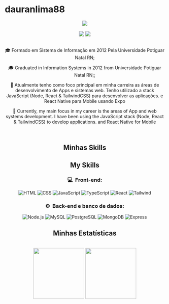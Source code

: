 # dauranlima88
 <div align="center"> 

   <img src="https://github.com/user-attachments/assets/69aa3fd4-af16-477f-811f-fa1acb85d82b">
 </div>
 <div align="center">
   <br>
   <a href = "mailto:dauranlima@gmail.com"><img src="https://img.shields.io/badge/-Gmail-%23333?style=for-the-badge&logo=gmail&logoColor=white"   target="_blank"></a>
   <a href="https://www.linkedin.com/in/dauran-lima-071288/" target="_blank" rel="noopener noreferrer"><img src="https://img.shields.io/badge/-LinkedIn-%230077B5?style=for-the-badge&logo=linkedin&logoColor=white" target="_blank"></a> 
 <br>
 </div>

<br>
<div style="display: inline_block">
  <div align="center" >
    <p width="100">🎓 Formado em Sistema de Informação em 2012 Pela Universidade Potiguar Natal RN; </p>     
   <p width="100">🎓 Graduated in Information Systems in 2012 from Universidade Potiguar Natal RN;; </p>     
   <p width="100">🚀   Atualmente tenho como foco principal em minha carreira as áreas de desenvolvimento de Apps e sistemas web. Tenho utilizado a stack JavaScript (Node, React & TailwindCSS) para desenvolver as aplicações. e React Native para Mobile usando Expo</p>
   <p width="100">🚀   Currently, my main focus in my career is the areas of App and web systems development. I have been using the JavaScript stack (Node, React & TailwindCSS) to develop applications. and React Native for Mobile</p>

  </div>
  
 <br/>
</div>

##
<div align="center"> 

## Minhas Skills
## My Skills
 <h3>💻 &nbsp;Front-end:</h3>

![HTML](https://img.shields.io/badge/-HTML-333333?style=flat&logo=HTML5)
![CSS](https://img.shields.io/badge/-CSS-333333?style=flat&logo=CSS3&logoColor=1572B6)
![JavaScript](https://img.shields.io/badge/-JavaScript-333333?style=flat&logo=javascript)
![TypeScript](https://img.shields.io/badge/-TypeScript-333333?style=flat&logo=typescript&logoColor=2D79C7)
![React](https://img.shields.io/badge/-React-333333?style=flat&logo=react)
![Tailwind](https://img.shields.io/badge/-Tailwind-333333?style=flat&logo=jest&logoColor=E535AB)

<h3>⚙️ &nbsp;Back-end e banco de dados:</h3>

![Node.js](https://img.shields.io/badge/Node.js-43853D?style=for-the-badge&logo=node.js&logoColor=white)
![MySQL](	https://img.shields.io/badge/MySQL-00000F?style=for-the-badge&logo=mysql&logoColor=white)
![PostgreSQL](https://img.shields.io/badge/PostgreSQL-316192?style=for-the-badge&logo=postgresql&logoColor=white)
![MongoDB](https://img.shields.io/badge/MongoDB-4EA94B?style=for-the-badge&logo=mongodb&logoColor=white****)
![Express](https://img.shields.io/badge/Express.js-404D59?style=for-the-badge)
                      
</div>    

##
<div align="center">

## Minhas Estatísticas


 <br>
  <img height="160em" src="https://github-readme-stats-git-masterrstaa-rickstaa.vercel.app/api?username=dauranlima88&show_icons=true&theme=nightowl&include_all_commits=true&count_private=true"/>
  <img height="160em" src="https://github-readme-stats-git-masterrstaa-rickstaa.vercel.app/api/top-langs/?username=Daniflav94&layout=compact&langs_count=7&theme=nightowl"/>

</div>




       
